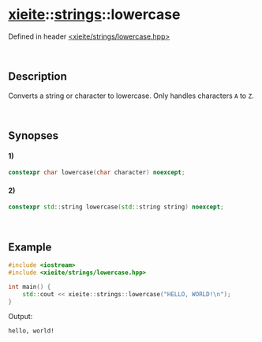 # [xieite](../xieite.md)\:\:[strings](../strings.md)\:\:lowercase
Defined in header [<xieite/strings/lowercase.hpp>](../../include/xieite/strings/lowercase.hpp)

&nbsp;

## Description
Converts a string or character to lowercase. Only handles characters `A` to `Z`.

&nbsp;

## Synopses
#### 1)
```cpp
constexpr char lowercase(char character) noexcept;
```
#### 2)
```cpp
constexpr std::string lowercase(std::string string) noexcept;
```

&nbsp;

## Example
```cpp
#include <iostream>
#include <xieite/strings/lowercase.hpp>

int main() {
    std::cout << xieite::strings::lowercase("HELLO, WORLD!\n");
}
```
Output:
```
hello, world!
```
